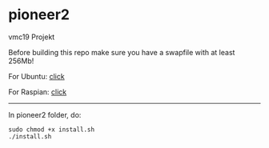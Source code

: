 # pioneer2
vmc19 Projekt

Before building this repo make sure you have a swapfile with at least 256Mb! 

For Ubuntu: [click](https://www.digitalocean.com/community/tutorials/how-to-add-swap-space-on-ubuntu-16-04)

For Raspian: [click](https://wpitchoune.net/tricks/raspberry_pi3_increase_swap_size.html)

--------------------------------------------------------------------------------
In pioneer2 folder, do: 
```
sudo chmod +x install.sh
./install.sh
```
